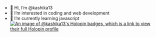 - 👋 Hi, I’m @kashika13
- 👀 I’m interested in coding and web development
- 🌱 I’m currently learning javascript
  [![An image of @kashika13's Holopin badges, which is a link to view their full Holopin profile](https://holopin.me/kashika13)](https://holopin.io/@kashika13)


<!---
kashika13/kashika13 is a ✨ special ✨ repository because its `README.md` (this file) appears on your GitHub profile.
You can click the Preview link to take a look at your changes.
--->
